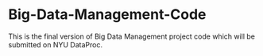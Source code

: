 # Big-Data-Management-Code
This is the final version of Big Data Management project code which will be submitted on NYU DataProc.
